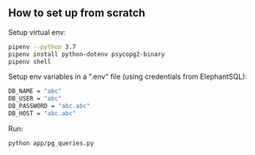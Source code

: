 
## How to set up from scratch

Setup virtual env:

```sh
pipenv --python 3.7
pipenv install python-dotenv psycopg2-binary
pipenv shell
```

Setup env variables in a ".env" file (using credentials from ElephantSQL):

```sh
DB_NAME = "abc"
DB_USER = "abc"
DB_PASSWORD = "abc.abc"
DB_HOST = "abc.abc"
```

Run:

```sh
python app/pg_queries.py
```
